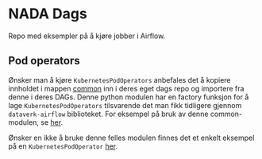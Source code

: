 # NADA Dags

Repo med eksempler på å kjøre jobber i Airflow.

## Pod operators
Ønsker man å kjøre `KubernetesPodOperators` anbefales det å kopiere innholdet i mappen [common](https://github.com/navikt/nada-dags/tree/main/common) inn i deres eget dags repo og importere fra denne i deres DAGs. Denne python modulen har en factory funksjon for å lage `KubernetesPodOperators` tilsvarende det man fikk tidligere gjennom `dataverk-airflow` biblioteket. For eksempel på bruk av denne common-modulen, se [her](https://github.com/navikt/nada-dags/blob/main/dags/common_podoperator_example.py).

Ønsker en ikke å bruke denne felles modulen finnes det et enkelt eksempel på en `KubernetesPodOperator` [her](https://github.com/navikt/nada-dags/blob/main/dags/kubernetes_pod_operator.py).